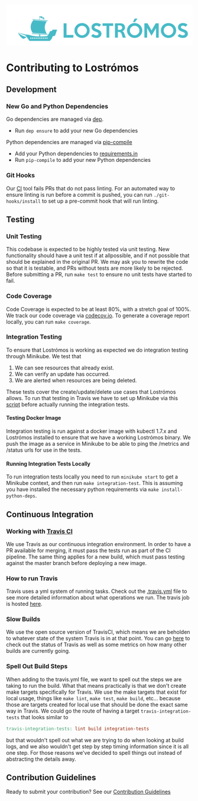 ![Lostrómos logo](images/logo.png)

# <a name="contributing"></a>Contributing to Lostrómos

## <a id="development"></a>Development

### New Go and Python Dependencies

Go dependencies are managed via [dep](https://github.com/golang/dep).

* Run `dep ensure` to add your new Go dependencies

Python dependencies are managed via [pip-compile](https://github.com/jazzband/pip-tools)

* Add your Python dependencies to [requirements.in](../requirements.in)
* Run `pip-compile` to add your new Python dependencies

### Git Hooks

Our [CI](#ci) tool fails PRs that do not pass linting. For an automated way to
ensure linting is run before a commit is pushed, you can run
`./git-hooks/install` to set up a pre-commit hook that will run linting.

## <a name="testing"></a>Testing

### Unit Testing

This codebase is expected to be highly tested via unit testing. New
functionality should have a unit test if at allpossible, and if not possible
that should be explained in the original PR. We may ask you to rewrite the code
so that it is testable, and PRs without tests are more likely to be rejected.
Before submitting a PR, run `make test` to ensure no unit tests have started to
fail.

### Code Coverage

Code Coverage is expected to be at least 80%, with a stretch goal of 100%. We
track our code coverage via [codecov.io](https://codecov.io/gh/wpengine/lostromos).
To generate a coverage report locally, you can run `make coverage`.

### Integration Testing

To ensure that Lostrómos is working as expected we do integration testing
through Minikube. We test that

1. We can see resources that already exist.
2. We can verify an update has occurred.
3. We are alerted when resources are being deleted.

These tests cover the create/update/delete use cases that Lostrómos allows. To
run that testing in Travis we have to set up Minikube via this [script](../test/scripts/install_minikube.sh)
before actually running the integration tests.

#### Testing Docker Image

Integration testing is run against a docker image with kubectl 1.7.x and
Lostrómos installed to ensure that we have a working Lostrómos binary. We push
the image as a service in Minikube to be able to ping the /metrics and /status
urls for use in the tests.

#### Running Integration Tests Locally

To run integration tests locally you need to run `minikube start` to get a
Minikube context, and then run `make integration-test`. This is assuming you
have installed the necessary python requirements via `make install-python-deps`.

## <a name="ci"></a>Continuous Integration

### Working with [Travis CI](https://travis-ci.org/)

We use Travis as our continuous integration environment. In order to have a PR
available for merging, it must pass the tests run as part of the CI pipeline.
The same thing applies for a new build, which must pass testing against the
master branch before deploying a new image.

### How to run Travis

Travis uses a yml system of running tasks. Check out the [.travis.yml](../.travis.yml)
file to see more detailed information about what operations we run. The travis
job is hosted [here](https://travis-ci.org/wpengine/lostromos).

### Slow Builds

We use the open source version of TravisCI, which means we are beholden to
whatever state of the system Travis is in at that point. You can go [here](https://www.traviscistatus.com/)
to check out the status of Travis as well as some metrics on how many other
builds are currently going.

### Spell Out Build Steps

When adding to the travis.yml file, we want to spell out the steps we are taking
to run the build. What that means practically is that we don't create make
targets specifically for Travis. We use the make targets that exist for local
usage, things like `make lint`, `make test`, `make build`, etc... because those
are targets created for local use that should be done the exact same way in
Travis. We could go the route of having a target `travis-integration-tests` that
looks similar to

```makefile
travis-integration-tests: lint build integration-tests
```

but that wouldn't spell out what we are trying to do when looking at build logs,
and we also wouldn't get step by step timing information since it is all one
step. For those reasons we've decided to spell things out instead of abstracting
the details away.

## Contribution Guidelines

Ready to submit your contribution? See our [Contribution Guidelines](../CONTRIBUTING.md)
